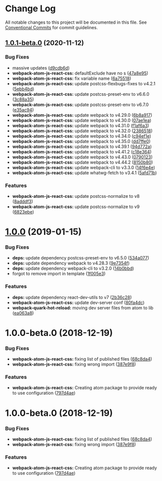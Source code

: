 # Change Log

All notable changes to this project will be documented in this file.
See [Conventional Commits](https://conventionalcommits.org) for commit guidelines.

## [1.0.1-beta.0](https://github.com/thc-tools/webpack-laboratory/compare/@thc/webpack-atom-js-react-css@1.0.0...@thc/webpack-atom-js-react-css@1.0.1-beta.0) (2020-11-12)


### Bug Fixes

* massive updates ([d9cdb6d](https://github.com/thc-tools/webpack-laboratory/commit/d9cdb6de2947dca6e215f3d5150b44176117fdeb))
* **webpack-atom-js-react-css:** defaultExclude have no s ([47a8e95](https://github.com/thc-tools/webpack-laboratory/commit/47a8e95e3111efa19f3b10e337f59c0b8da85074))
* **webpack-atom-js-react-css:** fix variable name ([6a75518](https://github.com/thc-tools/webpack-laboratory/commit/6a755186eff752b73f472a838eb0a6257992f6a6))
* **webpack-atom-js-react-css:** update postcss-flexbugs-fixes to v4.2.1 ([5ebb4bd](https://github.com/thc-tools/webpack-laboratory/commit/5ebb4bdda5f4a864fbb21fe77e09c775cbb64cf8))
* **webpack-atom-js-react-css:** update postcss-preset-env to v6.6.0 ([3c88a35](https://github.com/thc-tools/webpack-laboratory/commit/3c88a35b3faecdc379c466edd1aa995170714d76))
* **webpack-atom-js-react-css:** update postcss-preset-env to v6.7.0 ([e35ac94](https://github.com/thc-tools/webpack-laboratory/commit/e35ac94d4ec44b38ad4d3e99218f9656ca521148))
* **webpack-atom-js-react-css:** update webpack to v4.29.0 ([6b8a917](https://github.com/thc-tools/webpack-laboratory/commit/6b8a917465c907a6926300aa4a8d149b55fb99d8))
* **webpack-atom-js-react-css:** update webpack to v4.30.0 ([07ae1ea](https://github.com/thc-tools/webpack-laboratory/commit/07ae1ea08fba4257bc3ee5d78be5ee8c737fd5ba))
* **webpack-atom-js-react-css:** update webpack to v4.31.0 ([f1af6a3](https://github.com/thc-tools/webpack-laboratory/commit/f1af6a397bbd7b4264f1ea263bc9b9e252014cc9))
* **webpack-atom-js-react-css:** update webpack to v4.32.0 ([2386518](https://github.com/thc-tools/webpack-laboratory/commit/2386518df92fc3d76576fa4aa9e652e23b3631d9))
* **webpack-atom-js-react-css:** update webpack to v4.34.0 ([c94ef1e](https://github.com/thc-tools/webpack-laboratory/commit/c94ef1e72330b4eacc4eb4d081cc9f3f457eb2ca))
* **webpack-atom-js-react-css:** update webpack to v4.35.0 ([dd7ffe0](https://github.com/thc-tools/webpack-laboratory/commit/dd7ffe01ada4511234f40935b6bb21ece96f01a7))
* **webpack-atom-js-react-css:** update webpack to v4.39.1 ([94d772a](https://github.com/thc-tools/webpack-laboratory/commit/94d772a4f0dad2d5706008c8a20d7f7bec800ccc))
* **webpack-atom-js-react-css:** update webpack to v4.41.2 ([c18e364](https://github.com/thc-tools/webpack-laboratory/commit/c18e36469cd168e248cbfa42da5c2dbde65faa59))
* **webpack-atom-js-react-css:** update webpack to v4.43.0 ([0790123](https://github.com/thc-tools/webpack-laboratory/commit/0790123258410352ba53a1bb14fa0ae51a45fd4a))
* **webpack-atom-js-react-css:** update webpack to v4.44.2 ([8150b80](https://github.com/thc-tools/webpack-laboratory/commit/8150b808df3c1fe51e8869b81defe0bd6b87a71f))
* **webpack-atom-js-react-css:** update webpack-cli to v3.3.0 ([14f6e4e](https://github.com/thc-tools/webpack-laboratory/commit/14f6e4ed07f40ab645dcd8a508a7914970050fe3))
* **webpack-atom-js-react-css:** update whatwg-fetch to v3.4.1 ([5afd71b](https://github.com/thc-tools/webpack-laboratory/commit/5afd71b28758af42f2122de93b88f9900d09411d))


### Features

* **webpack-atom-js-react-css:** update postcss-normalize to v8 ([8adddf3](https://github.com/thc-tools/webpack-laboratory/commit/8adddf3dfdbd687b0b99339c35f60f50260ecb2a))
* **webpack-atom-js-react-css:** update postcss-normalize to v9 ([6823ebe](https://github.com/thc-tools/webpack-laboratory/commit/6823ebe89ad1b4c07734fe63c76266e5f6c4f54a))





# [1.0.0](https://github.com/thc-tools/webpack-laboratory/compare/@thc/webpack-atom-js-react-css@1.0.0-beta.0...@thc/webpack-atom-js-react-css@1.0.0) (2019-01-15)


### Bug Fixes

* **deps:** update dependency postcss-preset-env to v6.5.0 ([534a077](https://github.com/thc-tools/webpack-laboratory/commit/534a077))
* **deps:** update dependency webpack to v4.28.3 ([9e7354f](https://github.com/thc-tools/webpack-laboratory/commit/9e7354f))
* **deps:** update dependency webpack-cli to v3.2.0 ([14b0bbd](https://github.com/thc-tools/webpack-laboratory/commit/14b0bbd))
* forgot to remove import in template ([1f005e3](https://github.com/thc-tools/webpack-laboratory/commit/1f005e3))


### Features

* **deps:** update dependency react-dev-utils to v7 ([2b36c28](https://github.com/thc-tools/webpack-laboratory/commit/2b36c28))
* **webpack-atom-js-react-css:** update dev-server conf ([80fa4dc](https://github.com/thc-tools/webpack-laboratory/commit/80fa4dc))
* **webpack-quark-hot-reload:** moving dev server files from atom to lib ([ea063a8](https://github.com/thc-tools/webpack-laboratory/commit/ea063a8))






# 1.0.0-beta.0 (2018-12-19)


### Bug Fixes

* **webpack-atom-js-react-css:** fixing list of published files ([68c8da4](https://github.com/thc-tools/webpack-laboratory/commit/68c8da4))
* **webpack-atom-js-react-css:** fixing wrong import ([387e9f8](https://github.com/thc-tools/webpack-laboratory/commit/387e9f8))


### Features

* **webpack-atom-js-react-css:** Creating atom package to provide ready to use configuration ([797d4ae](https://github.com/thc-tools/webpack-laboratory/commit/797d4ae))





# 1.0.0-beta.0 (2018-12-19)


### Bug Fixes

* **webpack-atom-js-react-css:** fixing list of published files ([68c8da4](https://github.com/thc-tools/webpack-laboratory/commit/68c8da4))
* **webpack-atom-js-react-css:** fixing wrong import ([387e9f8](https://github.com/thc-tools/webpack-laboratory/commit/387e9f8))


### Features

* **webpack-atom-js-react-css:** Creating atom package to provide ready to use configuration ([797d4ae](https://github.com/thc-tools/webpack-laboratory/commit/797d4ae))
